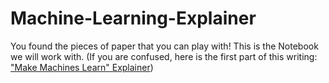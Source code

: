 # Machine-Learning-Explainer

You found the pieces of paper that you can play with! This is the Notebook we will work with. (If you are confused, here is the first part of this writing: ["Make Machines Learn" Explainer](https://www.remnote.io/a/heyes-zero-knowledge-neural-net-course/637682e939cf6f9d4989bbe2))
